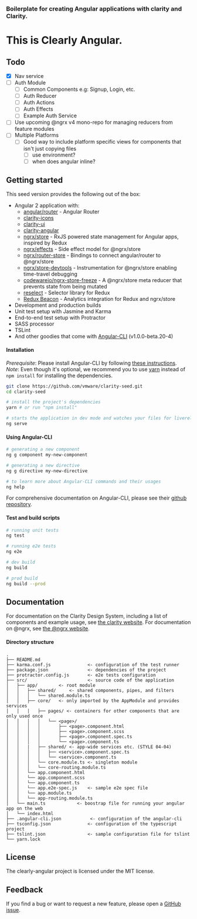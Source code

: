 ### Boilerplate for creating Angular applications with clarity and Clarity.

# This is Clearly Angular.


Todo
----------------------------------
- [x] Nav service
- [ ] Auth Module
  - [ ] Common Components e.g: Signup, Login, etc.
  - [ ] Auth Reducer
  - [ ] Auth Actions
  - [ ] Auth Effects
  - [ ] Example Auth Service
- [ ] Use upcoming @ngrx v4 mono-repo for managing reducers from feature modules
- [ ] Multiple Platforms
    - [ ] Good way to include platform specific views for components that isn't just copying files
        - [ ] use environment?
        - [ ] when does angular inline?

Getting started
----------------------------------
This seed version provides the following out of the box:

- Angular 2 application with:
    - [angular/router](https://github.com/angular/angular) - Angular Router
    - [clarity-icons](https://www.npmjs.com/package/clarity-icons)
    - [clarity-ui](https://www.npmjs.com/package/clarity-ui)
    - [clarity-angular](https://www.npmjs.com/package/clarity-angular)
    - [ngrx/store](https://github.com/ngrx/store) - RxJS powered state management for Angular apps, inspired by Redux
    - [ngrx/effects](https://github.com/ngrx/effects) - Side effect model for @ngrx/store
    - [ngrx/router-store](https://github.com/ngrx/router-store) - Bindings to connect angular/router to @ngrx/store
    - [ngrx/store-devtools](https://github.com/ngrx/store-devtools) - Instrumentation for @ngrx/store enabling time-travel debugging
    - [codewareio/ngrx-store-freeze](https://github.com/codewareio/ngrx-store-freeze) - A @ngrx/store meta reducer that prevents state from being mutated
    - [reselect](https://github.com/reactjs/reselect) - Selector library for Redux
    - [Redux Beacon](https://github.com/rangle/redux-beacon) - Analytics integration for Redux and ngrx/store
- Development and production builds
- Unit test setup with Jasmine and Karma
- End-to-end test setup with Protractor
- SASS processor
- TSLint
- And other goodies that come with [Angular-CLI](https://github.com/angular/angular-cli#generating-and-serving-an-angular2-project-via-a-development-server) (v1.0.0-beta.20-4)

#### Installation
*Prerequisite*: Please install Angular-CLI by following [these instructions](https://github.com/angular/angular-cli#installation).
*Note*: Even though it's optional, we recommend you to use [yarn](https://yarnpkg.com/) instead of `npm install` for installing the dependencies.

```bash
git clone https://github.com/vmware/clarity-seed.git
cd clarity-seed

# install the project's dependencies
yarn # or run "npm install"

# starts the application in dev mode and watches your files for livereload
ng serve
```

#### Using Angular-CLI
```bash
# generating a new component
ng g component my-new-component

# generating a new directive
ng g directive my-new-directive

# to learn more about Angular-CLI commands and their usages
ng help
```

For comprehensive documentation on Angular-CLI, please see their [github repository](https://github.com/angular/angular-cli).

#### Test and build scripts

```bash
# running unit tests
ng test

# running e2e tests
ng e2e

# dev build
ng build

# prod build
ng build --prod
```

## Documentation

For documentation on the Clarity Design System, including a list of components and example usage, see [the clarity website](https://vmware.github.io/clarity).
For documentation on @ngrx, see [the @ngrx website](http://ngrx.github.io/).


#### Directory structure
```
.
├── README.md
├── karma.conf.js              <- configuration of the test runner
├── package.json               <- dependencies of the project
├── protractor.config.js       <- e2e tests configuration
├── src/                       <- source code of the application
│   ├── app/        <- root module
│   │   ├── shared/     <- shared components, pipes, and filters
│   │   │   └── shared.module.ts
│   │   ├── core/   <- only imported by the AppModule and provides services
│   │   |   ├── pages/ <- containers for other components that are only used once
│   │   │   │   └── <page>/
│   │   │   │       ├── <page>.component.html
│   │   │   │       ├── <page>.component.scss
│   │   │   │       ├── <page>.component.spec.ts
│   │   │   │       └── <page>.component.ts
│   │   |   ├── shared/ <- app-wide services etc. (STYLE 04-04)
│   │   │   │   ├── <service>.component.spec.ts
│   │   │   │   └── <service>.component.ts
│   │   │   └── core.module.ts <- singleton module
│   │   │   └── core-routing.module.ts
│   │   └── app.component.html
│   │   └── app.component.scss
│   │   └── app.component.ts
│   │   └── app.e2e-spec.js    <- sample e2e spec file
│   │   └── app.module.ts
│   │   └── app-routing.module.ts
│   └── main.ts            <- boostrap file for running your angular app on the web
│   └── index.html
├── .angular-cli.json           <- configuration of the angular-cli
├── tsconfig.json              <- configuration of the typescript project
├── tslint.json                <- sample configuration file for tslint
└── yarn.lock
```

## License

The clearly-angular project is licensed under the MIT license.

## Feedback

If you find a bug or want to request a new feature, please open a [GitHub issue](https://github.com/d3dc/clearly-angular/issues).
